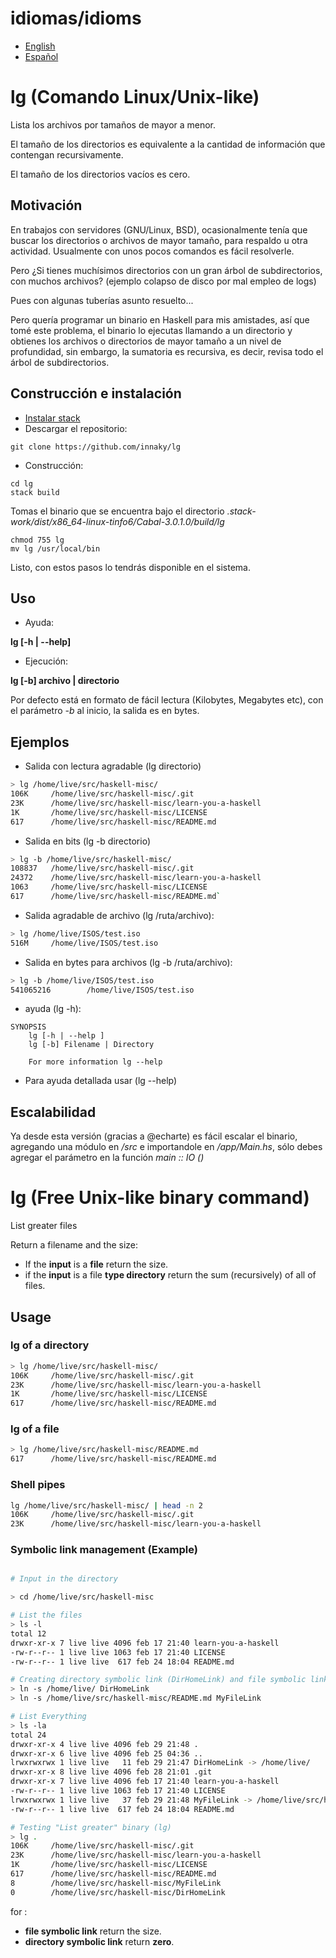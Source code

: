 # idiomas/idioms

* [English](https://github.com/innaky/lg#lg-free-unix-like-binary-command)
* [Español](https://github.com/innaky/lg#lg-comando-linuxunix-like)

# lg (Comando Linux/Unix-like)
Lista los archivos por tamaños de mayor a menor. 

El tamaño de los directorios es equivalente a la cantidad de información que contengan recursivamente.

El tamaño de los directorios vacíos es cero.

## Motivación
En trabajos con servidores (GNU/Linux, BSD), ocasionalmente tenía que buscar los directorios o archivos de mayor tamaño, para respaldo u otra actividad.
Usualmente con unos pocos comandos es fácil resolverle.

Pero ¿Si tienes muchísimos directorios con un gran árbol de subdirectorios, con muchos archivos? (ejemplo colapso de disco por mal empleo de logs)

Pues con algunas tuberías asunto resuelto...

Pero quería programar un binario en Haskell para mis amistades, así que tomé este problema,
el binario lo ejecutas llamando a un directorio y obtienes los archivos o directorios de mayor tamaño a un nivel de profundidad, sin embargo, 
la sumatoria es recursiva, es decir, revisa todo el árbol de subdirectorios.

## Construcción e instalación

* [Instalar stack](https://docs.haskellstack.org/en/stable/install_and_upgrade/)
* Descargar el repositorio:
```
git clone https://github.com/innaky/lg
```
* Construcción:
```
cd lg
stack build
```

Tomas el binario que se encuentra bajo el directorio *.stack-work/dist/x86_64-linux-tinfo6/Cabal-3.0.1.0/build/lg* 
```
chmod 755 lg
mv lg /usr/local/bin
```

Listo, con estos pasos lo tendrás disponible en el sistema.

## Uso

* Ayuda:

**lg [-h | --help]**

* Ejecución:

**lg [-b] archivo | directorio**

Por defecto está en formato de fácil lectura (Kilobytes, Megabytes etc), con el parámetro *-b* al inicio, la salida es en bytes.

## Ejemplos

* Salida con lectura agradable (lg directorio)
```bash
> lg /home/live/src/haskell-misc/
106K     /home/live/src/haskell-misc/.git
23K      /home/live/src/haskell-misc/learn-you-a-haskell
1K       /home/live/src/haskell-misc/LICENSE
617      /home/live/src/haskell-misc/README.md
```

* Salida en bits (lg -b directorio)
```bash
> lg -b /home/live/src/haskell-misc/
108837   /home/live/src/haskell-misc/.git
24372    /home/live/src/haskell-misc/learn-you-a-haskell
1063     /home/live/src/haskell-misc/LICENSE
617      /home/live/src/haskell-misc/README.md`
```

* Salida agradable de archivo (lg /ruta/archivo):
```bash
> lg /home/live/ISOS/test.iso
516M     /home/live/ISOS/test.iso
```

* Salida en bytes para archivos (lg -b /ruta/archivo):
```bash
> lg -b /home/live/ISOS/test.iso
541065216        /home/live/ISOS/test.iso
```

* ayuda (lg -h):
```
SYNOPSIS
    lg [-h | --help ]
    lg [-b] Filename | Directory

    For more information lg --help
```

* Para ayuda detallada usar (lg --help)

## Escalabilidad
Ya desde esta versión (gracias a @echarte) es fácil escalar el binario, agregando una módulo en */src* e importandole en */app/Main.hs*, 
sólo debes agregar el parámetro en la función *main :: IO ()*

# lg (Free Unix-like binary command)
List greater files

Return a filename and the size: 

* If the __input__ is a __file__ return the size. 
* if the __input__ is a file __type directory__ return the sum (recursively) of all of files.

## Usage

### __lg__ of a __directory__

```bash
> lg /home/live/src/haskell-misc/
106K     /home/live/src/haskell-misc/.git
23K      /home/live/src/haskell-misc/learn-you-a-haskell
1K       /home/live/src/haskell-misc/LICENSE
617      /home/live/src/haskell-misc/README.md
```

### __lg__ of a __file__

```bash
> lg /home/live/src/haskell-misc/README.md
617      /home/live/src/haskell-misc/README.md
```

### Shell pipes
```bash
lg /home/live/src/haskell-misc/ | head -n 2
106K     /home/live/src/haskell-misc/.git
23K      /home/live/src/haskell-misc/learn-you-a-haskell
```

### Symbolic link management (Example)
```bash

# Input in the directory

> cd /home/live/src/haskell-misc

# List the files
> ls -l 
total 12
drwxr-xr-x 7 live live 4096 feb 17 21:40 learn-you-a-haskell
-rw-r--r-- 1 live live 1063 feb 17 21:40 LICENSE
-rw-r--r-- 1 live live  617 feb 24 18:04 README.md

# Creating directory symbolic link (DirHomeLink) and file symbolic link (MyFileLink)
> ln -s /home/live/ DirHomeLink
> ln -s /home/live/src/haskell-misc/README.md MyFileLink

# List Everything
> ls -la
total 24
drwxr-xr-x 4 live live 4096 feb 29 21:48 .
drwxr-xr-x 6 live live 4096 feb 25 04:36 ..
lrwxrwxrwx 1 live live   11 feb 29 21:47 DirHomeLink -> /home/live/
drwxr-xr-x 8 live live 4096 feb 28 21:01 .git
drwxr-xr-x 7 live live 4096 feb 17 21:40 learn-you-a-haskell
-rw-r--r-- 1 live live 1063 feb 17 21:40 LICENSE
lrwxrwxrwx 1 live live   37 feb 29 21:48 MyFileLink -> /home/live/src/haskell-misc/README.md
-rw-r--r-- 1 live live  617 feb 24 18:04 README.md

# Testing "List greater" binary (lg)
> lg .
106K     /home/live/src/haskell-misc/.git
23K      /home/live/src/haskell-misc/learn-you-a-haskell
1K       /home/live/src/haskell-misc/LICENSE
617      /home/live/src/haskell-misc/README.md
8        /home/live/src/haskell-misc/MyFileLink
0        /home/live/src/haskell-misc/DirHomeLink
```

for :
* __file symbolic link__ return the size.
* __directory symbolic  link__ return __zero__.


